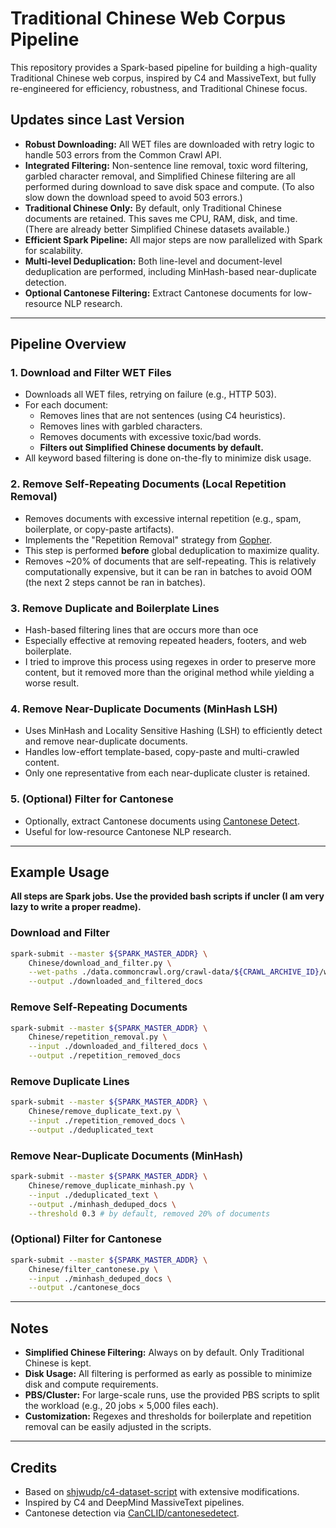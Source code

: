 # Traditional Chinese Web Corpus Pipeline

This repository provides a Spark-based pipeline for building a high-quality Traditional Chinese web corpus, inspired by C4 and MassiveText, but fully re-engineered for efficiency, robustness, and Traditional Chinese focus.

## Updates since Last Version

- **Robust Downloading:** All WET files are downloaded with retry logic to handle 503 errors from the Common Crawl API.
- **Integrated Filtering:** Non-sentence line removal, toxic word filtering, garbled character removal, and Simplified Chinese filtering are all performed during download to save disk space and compute. (To also slow down the download speed to avoid 503 errors.)
- **Traditional Chinese Only:** By default, only Traditional Chinese documents are retained. This saves me CPU, RAM, disk, and time. (There are already better Simplified Chinese datasets available.)
- **Efficient Spark Pipeline:** All major steps are now parallelized with Spark for scalability.
- **Multi-level Deduplication:** Both line-level and document-level deduplication are performed, including MinHash-based near-duplicate detection.
- **Optional Cantonese Filtering:** Extract Cantonese documents for low-resource NLP research.

---

## Pipeline Overview

### 1. Download and Filter WET Files

- Downloads all WET files, retrying on failure (e.g., HTTP 503).
- For each document:
  - Removes lines that are not sentences (using C4 heuristics).
  - Removes lines with garbled characters.
  - Removes documents with excessive toxic/bad words.
  - **Filters out Simplified Chinese documents by default.**
- All keyword based filtering is done on-the-fly to minimize disk usage.

### 2. Remove Self-Repeating Documents (Local Repetition Removal)

- Removes documents with excessive internal repetition (e.g., spam, boilerplate, or copy-paste artifacts).
- Implements the "Repetition Removal" strategy from [Gopher](https://arxiv.org/abs/2112.11446).
- This step is performed **before** global deduplication to maximize quality.
- Removes ~20% of documents that are self-repeating. This is relatively computationally expensive, but it can be ran in batches to avoid OOM (the next 2 steps cannot be ran in batches).

### 3. Remove Duplicate and Boilerplate Lines

- Hash-based filtering lines that are occurs more than oce
- Especially effective at removing repeated headers, footers, and web boilerplate.
- I tried to improve this process using regexes in order to preserve more content, but it removed more than the original method while yielding a worse result.

### 4. Remove Near-Duplicate Documents (MinHash LSH)

- Uses MinHash and Locality Sensitive Hashing (LSH) to efficiently detect and remove near-duplicate documents.
- Handles low-effort template-based, copy-paste and multi-crawled content.
- Only one representative from each near-duplicate cluster is retained.

### 5. (Optional) Filter for Cantonese

- Optionally, extract Cantonese documents using [Cantonese Detect](https://github.com/CanCLID/cantonesedetect).
- Useful for low-resource Cantonese NLP research.

---

## Example Usage

**All steps are Spark jobs. Use the provided bash scripts if uncler (I am very lazy to write a proper readme).**

### Download and Filter

```bash
spark-submit --master ${SPARK_MASTER_ADDR} \
    Chinese/download_and_filter.py \
    --wet-paths ./data.commoncrawl.org/crawl-data/${CRAWL_ARCHIVE_ID}/wet.paths.gz \
    --output ./downloaded_and_filtered_docs
```

### Remove Self-Repeating Documents

```bash
spark-submit --master ${SPARK_MASTER_ADDR} \
    Chinese/repetition_removal.py \
    --input ./downloaded_and_filtered_docs \
    --output ./repetition_removed_docs
```

### Remove Duplicate Lines

```bash
spark-submit --master ${SPARK_MASTER_ADDR} \
    Chinese/remove_duplicate_text.py \
    --input ./repetition_removed_docs \
    --output ./deduplicated_text
```

### Remove Near-Duplicate Documents (MinHash)

```bash
spark-submit --master ${SPARK_MASTER_ADDR} \
    Chinese/remove_duplicate_minhash.py \
    --input ./deduplicated_text \
    --output ./minhash_deduped_docs \
    --threshold 0.3 # by default, removed 20% of documents
```

### (Optional) Filter for Cantonese

```bash
spark-submit --master ${SPARK_MASTER_ADDR} \
    Chinese/filter_cantonese.py \
    --input ./minhash_deduped_docs \
    --output ./cantonese_docs
```

---

## Notes

- **Simplified Chinese Filtering:** Always on by default. Only Traditional Chinese is kept.
- **Disk Usage:** All filtering is performed as early as possible to minimize disk and compute requirements.
- **PBS/Cluster:** For large-scale runs, use the provided PBS scripts to split the workload (e.g., 20 jobs × 5,000 files each).
- **Customization:** Regexes and thresholds for boilerplate and repetition removal can be easily adjusted in the scripts.

---

## Credits

- Based on [shjwudp/c4-dataset-script](https://github.com/shjwudp/c4-dataset-script) with extensive modifications.
- Inspired by C4 and DeepMind MassiveText pipelines.
- Cantonese detection via [CanCLID/cantonesedetect](https://github.com/CanCLID/cantonesedetect).

